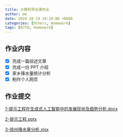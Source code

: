 ```yaml
---
title: 计算机导论课作业
author: me
date: 2024-10-19 19:10:00 +0800
categories: [Others, Homework]
tags: [BJTU, Homework]
---
```


## 作业内容

- [x] 完成一篇综述文章
- [x] 完成一份 PPT 介绍
- [x] 家乡降水量统计分析
- [x] 制作个人网页

## 作业提交

[1-提示工程在生成式人工智能中的发展现状及趋势分析.docx](../assets/files/intro-course-hw/1-提示工程在生成式人工智能中的发展现状及趋势分析.docx)

[2-提示工程.pptx](../assets/files/intro-course-hw/2-提示工程.pptx)

[3-徐州降水量分析.xlsx](../assets/files/intro-course-hw/3-徐州降水量分析.xlsx)
